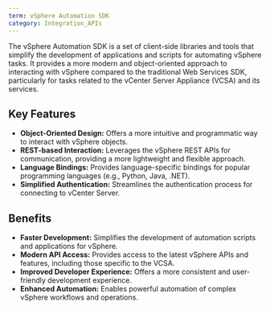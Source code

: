```yaml
---
term: vSphere Automation SDK
category: Integration_APIs
---
```


The vSphere Automation SDK is a set of client-side libraries and tools that simplify the development of applications and scripts for automating vSphere tasks. It provides a more modern and object-oriented approach to interacting with vSphere compared to the traditional Web Services SDK, particularly for tasks related to the vCenter Server Appliance (VCSA) and its services.

## Key Features

*   **Object-Oriented Design:** Offers a more intuitive and programmatic way to interact with vSphere objects.
*   **REST-based Interaction:** Leverages the vSphere REST APIs for communication, providing a more lightweight and flexible approach.
*   **Language Bindings:** Provides language-specific bindings for popular programming languages (e.g., Python, Java, .NET).
*   **Simplified Authentication:** Streamlines the authentication process for connecting to vCenter Server.

## Benefits

*   **Faster Development:** Simplifies the development of automation scripts and applications for vSphere.
*   **Modern API Access:** Provides access to the latest vSphere APIs and features, including those specific to the VCSA.
*   **Improved Developer Experience:** Offers a more consistent and user-friendly development experience.
*   **Enhanced Automation:** Enables powerful automation of complex vSphere workflows and operations.
